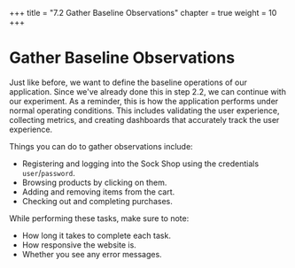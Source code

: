 +++
title = "7.2 Gather Baseline Observations"
chapter = true
weight = 10
+++

# Gather Baseline Observations

Just like before, we want to define the baseline operations of our application. Since we've already done this in step 2.2, we can continue with our experiment. As a reminder, this is how the application performs under normal operating conditions. This includes validating the user experience, collecting metrics, and creating dashboards that accurately track the user experience.

Things you can do to gather observations include:

+ Registering and logging into the Sock Shop using the credentials `user`/`password`.
+ Browsing products by clicking on them.
+ Adding and removing items from the cart.
+ Checking out and completing purchases.

While performing these tasks, make sure to note:

- How long it takes to complete each task.
- How responsive the website is.
- Whether you see any error messages.